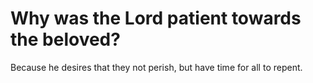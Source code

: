 # Why was the Lord patient towards the beloved?

Because he desires that they not perish, but have time for all to repent.
